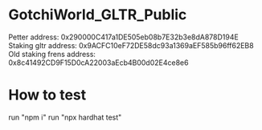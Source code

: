 # GotchiWorld_GLTR_Public

Petter address: 0x290000C417a1DE505eb08b7E32b3e8dA878D194E
Staking gltr address: 0x9ACFC10eF72DE58dc93a1369aEF585b96ff62EB8
Old staking frens address: 0x8c41492CD9F15D0cA22003aEcb4B00d02E4ce8e6

# How to test
run "npm i"
run "npx hardhat test"
